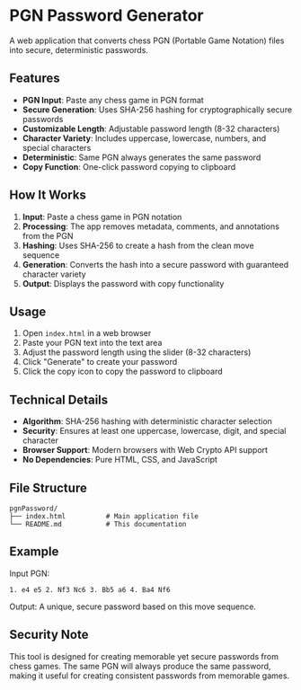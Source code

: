 # PGN Password Generator

A web application that converts chess PGN (Portable Game Notation) files into secure, deterministic passwords.

## Features

- **PGN Input**: Paste any chess game in PGN format
- **Secure Generation**: Uses SHA-256 hashing for cryptographically secure passwords
- **Customizable Length**: Adjustable password length (8-32 characters)
- **Character Variety**: Includes uppercase, lowercase, numbers, and special characters
- **Deterministic**: Same PGN always generates the same password
- **Copy Function**: One-click password copying to clipboard

## How It Works

1. **Input**: Paste a chess game in PGN notation
2. **Processing**: The app removes metadata, comments, and annotations from the PGN
3. **Hashing**: Uses SHA-256 to create a hash from the clean move sequence
4. **Generation**: Converts the hash into a secure password with guaranteed character variety
5. **Output**: Displays the password with copy functionality

## Usage

1. Open `index.html` in a web browser
2. Paste your PGN text into the text area
3. Adjust the password length using the slider (8-32 characters)
4. Click "Generate" to create your password
5. Click the copy icon to copy the password to clipboard

## Technical Details

- **Algorithm**: SHA-256 hashing with deterministic character selection
- **Security**: Ensures at least one uppercase, lowercase, digit, and special character
- **Browser Support**: Modern browsers with Web Crypto API support
- **No Dependencies**: Pure HTML, CSS, and JavaScript

## File Structure

```
pgnPassword/
├── index.html          # Main application file
└── README.md           # This documentation
```

## Example

Input PGN:
```
1. e4 e5 2. Nf3 Nc6 3. Bb5 a6 4. Ba4 Nf6
```

Output: A unique, secure password based on this move sequence.

## Security Note

This tool is designed for creating memorable yet secure passwords from chess games. The same PGN will always produce the same password, making it useful for creating consistent passwords from memorable games.
